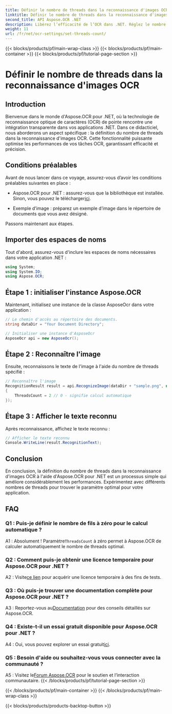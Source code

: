 ```yaml
---
title: Définir le nombre de threads dans la reconnaissance d'images OCR
linktitle: Définir le nombre de threads dans la reconnaissance d'images OCR
second_title: API Aspose.OCR .NET
description: Libérez l’efficacité de l’OCR dans .NET. Réglez le nombre de threads sans effort avec Aspose.OCR. Augmentez la précision et la vitesse.
weight: 11
url: /fr/net/ocr-settings/set-threads-count/
---
```


{{< blocks/products/pf/main-wrap-class >}}
{{< blocks/products/pf/main-container >}}
{{< blocks/products/pf/tutorial-page-section >}}

# Définir le nombre de threads dans la reconnaissance d'images OCR

## Introduction

Bienvenue dans le monde d'Aspose.OCR pour .NET, où la technologie de reconnaissance optique de caractères (OCR) de pointe rencontre une intégration transparente dans vos applications .NET. Dans ce didacticiel, nous aborderons un aspect spécifique : la définition du nombre de threads dans la reconnaissance d'images OCR. Cette fonctionnalité puissante optimise les performances de vos tâches OCR, garantissant efficacité et précision.

## Conditions préalables

Avant de nous lancer dans ce voyage, assurez-vous d’avoir les conditions préalables suivantes en place :

-  Aspose.OCR pour .NET : assurez-vous que la bibliothèque est installée. Sinon, vous pouvez le télécharger[ici](https://releases.aspose.com/ocr/net/).

- Exemple d’image : préparez un exemple d’image dans le répertoire de documents que vous avez désigné.

Passons maintenant aux étapes.

## Importer des espaces de noms

Tout d'abord, assurez-vous d'inclure les espaces de noms nécessaires dans votre application .NET :

```csharp
using System;
using System.IO;
using Aspose.OCR;
```

## Étape 1 : initialiser l'instance Aspose.OCR

Maintenant, initialisez une instance de la classe AsposeOcr dans votre application :

```csharp
// Le chemin d'accès au répertoire des documents.
string dataDir = "Your Document Directory";

// Initialiser une instance d'AsposeOcr
AsposeOcr api = new AsposeOcr();
```

## Étape 2 : Reconnaître l'image

Ensuite, reconnaissons le texte de l'image à l'aide du nombre de threads spécifié :

```csharp
// Reconnaître l'image
RecognitionResult result = api.RecognizeImage(dataDir + "sample.png", new RecognitionSettings
{
    ThreadsCount = 2 // 0 - signifie calcul automatique
});
```

## Étape 3 : Afficher le texte reconnu

Après reconnaissance, affichez le texte reconnu :

```csharp
// Afficher le texte reconnu
Console.WriteLine(result.RecognitionText);
```

## Conclusion

En conclusion, la définition du nombre de threads dans la reconnaissance d'images OCR à l'aide d'Aspose.OCR pour .NET est un processus simple qui améliore considérablement les performances. Expérimentez avec différents nombres de threads pour trouver le paramètre optimal pour votre application.

## FAQ

### Q1 : Puis-je définir le nombre de fils à zéro pour le calcul automatique ?

 A1 : Absolument ! Paramètre`ThreadsCount` à zéro permet à Aspose.OCR de calculer automatiquement le nombre de threads optimal.

### Q2 : Comment puis-je obtenir une licence temporaire pour Aspose.OCR pour .NET ?

 A2 : Visite[ce lien](https://purchase.aspose.com/temporary-license/) pour acquérir une licence temporaire à des fins de tests.

### Q3 : Où puis-je trouver une documentation complète pour Aspose.OCR pour .NET ?

 A3 : Reportez-vous au[Documentation](https://reference.aspose.com/ocr/net/) pour des conseils détaillés sur Aspose.OCR.

### Q4 : Existe-t-il un essai gratuit disponible pour Aspose.OCR pour .NET ?

 A4 : Oui, vous pouvez explorer un essai gratuit[ici](https://releases.aspose.com/).

### Q5 : Besoin d'aide ou souhaitez-vous vous connecter avec la communauté ?

 A5 : Visitez le[Forum Aspose.OCR](https://forum.aspose.com/c/ocr/16) pour le soutien et l’interaction communautaire.
{{< /blocks/products/pf/tutorial-page-section >}}

{{< /blocks/products/pf/main-container >}}
{{< /blocks/products/pf/main-wrap-class >}}

{{< blocks/products/products-backtop-button >}}
